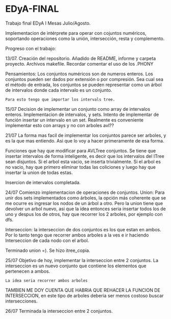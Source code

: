 # EDyA-FINAL
Trabajo final EDyA I Mesas Julio/Agosto.

Implementacion de intérprete para operar con cojuntos numéricos,
soportando operaciones como la unión, intersección, resta y complemento.


Progreso con el trabajo:

13/07.
  Creación del repositorio. Añadido de README, informe y carpeta proyecto.
  Archivos makefile. Recordar comentar el uso de los .PHONY

  Pensamientos:
    Los conjuntos numéricos son de numeros enteros. Los conjuntos pueden ser
    dados por extensión o por compresión. Sea cual sea el método de entrada,
    los conjuntos se pueden representar como un árbol de intervalos donde
    cada intervalo es un conjunto.

    Para esto tengo que importar los intervals tree.
15/07
  Decision de implementar un conjunto como array de intervalos enteros.
  Implementacion de intervalos, y sets.
  Intento de implementar de función insertar un intervalo en un set.
  Realmente es conveniente implementar esto con arrays y no con arboles avl??

21/07
  La forma mas facil de implementar los conjuntos parece ser arboles, y es la
  que mas entiendo. Asi que lo voy a hacer primeramente de esa forma.

  Funciones que hay que modificar para AVLTree conjuntos.
    Se tiene que insertar intervalos de forma inteligente, es decir que los
    intervalos del ITree sean disjuntos.
      Si el arbol esta vacio, se inserta trivialmente.
      Si el arbol es no vacio, hay que primero eliminar todas las coliciones
      y luego hay que insertar la union de todas estas.

  Insercion de intervalos completada.

24/07
  Comienzo implementacion de operaciones de conjuntos.
  Union: Para unir dos sets implementados como árboles, la opción más coherente
    que se me ocurre es ingresar los nodos de un árbol a otro.
    Pero la union tiene que devolver un arbol nuevo, asi que la idea entonces
    seria insertar todos los de uno y despus los de otros, hay que recorrer los
    2 arboles, por ejemplo con dfs.

  Interseccion: la interseccion de dos conjuntos es los que estan en ambos.
  Por lo tanto tengo que recorrer ambos arboles a la ves e ir haciendo Interseccion
  de cada nodo con el arbol.

  Terminado union =).
  Se hizo itree_copia.

25/07
  Objetivo de hoy, implementar la interseccion entre 2 conjuntos.
    La interseccion es un nuevo conjunto que contiene los elementos que
    pertenecen a ambos.

    La idea seria recorrer ambos arboles

  TAMBIEN ME DOY CUENTA QUE HABRIA QUE REHACER LA FUNCION DE INTERSECCION,
  en este tipo de arboles deberia ser menos costoso buscar intersecciones.

26/07
  Terminada la interseccion entre 2 conjuntos.
